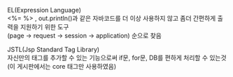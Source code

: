 EL(Expression Language)     
<%= %> , out.println()과 같은 자바코드를 더 이상 사용하지 않고 좀더 간편하게 출력을 지원하기 위한 도구    
(page → request → session → application) 순으로 찾음         

JSTL(Jsp Standard Tag Library)    
자신만의 태그를 추가할 수 있는 기능으로써 if문, for문, DB를 편하게 처리할 수 있는것
(이 게시판에서는 core 태그만 사용하였음)
